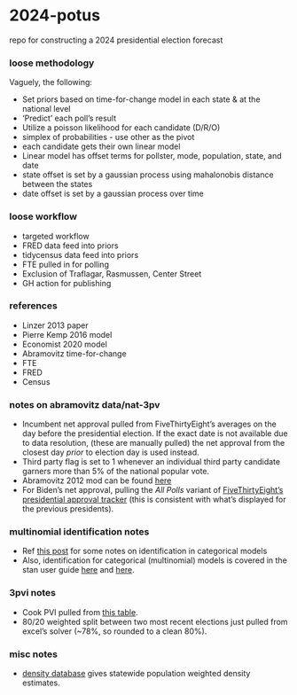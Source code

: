
# 2024-potus

repo for constructing a 2024 presidential election forecast

### loose methodology

Vaguely, the following:

- Set priors based on time-for-change model in each state & at the
  national level
- ‘Predict’ each poll’s result
- Utilize a poisson likelihood for each candidate (D/R/O)
- simplex of probabilities - use other as the pivot
- each candidate gets their own linear model
- Linear model has offset terms for pollster, mode, population, state,
  and date
- state offset is set by a gaussian process using mahalonobis distance
  between the states
- date offset is set by a gaussian process over time

### loose workflow

- targeted workflow
- FRED data feed into priors
- tidycensus data feed into priors
- FTE pulled in for polling
- Exclusion of Traflagar, Rasmussen, Center Street
- GH action for publishing

### references

- Linzer 2013 paper
- Pierre Kemp 2016 model
- Economist 2020 model
- Abramovitz time-for-change
- FTE
- FRED
- Census

### notes on abramovitz data/nat-3pv

- Incumbent net approval pulled from FiveThirtyEight’s averages on the
  day before the presidential election. If the exact date is not
  available due to data resolution, (these are manually pulled) the net
  approval from the closest day *prior* to election day is used instead.
- Third party flag is set to 1 whenever an individual third party
  candidate garners more than 5% of the national popular vote.
- Abramovitz 2012 mod can be found
  [here](https://www.washingtonpost.com/blogs/ezra-klein/files/2012/08/abramowitz.pdf)
- For Biden’s net approval, pulling the *All Polls* variant of
  [FiveThirtyEight’s presidential approval
  tracker](https://projects.fivethirtyeight.com/biden-approval-rating/?cid=rrpromo)
  (this is consistent with what’s displayed for the previous
  presidents).

### multinomial identification notes

- Ref [this
  post](https://eleafeit.com/posts/2021-05-23-parameterization-of-multinomial-logit-models-in-stan/)
  for some notes on identification in categorical models
- Also, identification for categorical (multinomial) models is covered
  in the stan user guide
  [here](https://mc-stan.org/docs/stan-users-guide/multi-logit.html) and
  [here](https://mc-stan.org/docs/stan-users-guide/parameterizing-centered-vectors.html).

### 3pvi notes

- Cook PVI pulled from [this
  table](https://www.cookpolitical.com/cook-pvi/2022-partisan-voting-index/state-map-and-list).
- 80/20 weighted split between two most recent elections just pulled
  from excel’s solver (\~78%, so rounded to a clean 80%).

### misc notes

- [density database](https://densitydb.github.io/) gives statewide
  population weighted density estimates.
